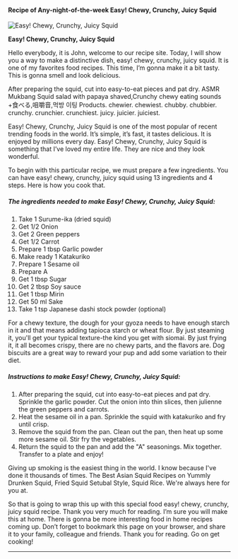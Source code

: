            

#### Recipe of Any-night-of-the-week Easy! Chewy, Crunchy, Juicy Squid

![Easy! Chewy, Crunchy, Juicy Squid](https://img-global.cpcdn.com/recipes/5198750143217664/751x532cq70/easy-chewy-crunchy-juicy-squid-recipe-main-photo.jpg)

**Easy! Chewy, Crunchy, Juicy Squid**

Hello everybody, it is John, welcome to our recipe site. Today, I will show you a way to make a distinctive dish, easy! chewy, crunchy, juicy squid. It is one of my favorites food recipes. This time, I’m gonna make it a bit tasty. This is gonna smell and look delicious.

After preparing the squid, cut into easy-to-eat pieces and pat dry. ASMR Mukbang Squid salad with papaya shaved,Crunchy chewy eating sounds +食べる,咀嚼音,먹방 이팅 Products. chewier. chewiest. chubby. chubbier. crunchy. crunchier. crunchiest. juicy. juicier. juiciest.

Easy! Chewy, Crunchy, Juicy Squid is one of the most popular of recent trending foods in the world. It’s simple, it’s fast, it tastes delicious. It is enjoyed by millions every day. Easy! Chewy, Crunchy, Juicy Squid is something that I’ve loved my entire life. They are nice and they look wonderful.

To begin with this particular recipe, we must prepare a few ingredients. You can have easy! chewy, crunchy, juicy squid using 13 ingredients and 4 steps. Here is how you cook that.

##### The ingredients needed to make Easy! Chewy, Crunchy, Juicy Squid:

1.  Take 1 Surume-ika (dried squid)
2.  Get 1/2 Onion
3.  Get 2 Green peppers
4.  Get 1/2 Carrot
5.  Prepare 1 tbsp Garlic powder
6.  Make ready 1 Katakuriko
7.  Prepare 1 Sesame oil
8.  Prepare A
9.  Get 1 tbsp Sugar
10.  Get 2 tbsp Soy sauce
11.  Get 1 tbsp Mirin
12.  Get 50 ml Sake
13.  Take 1 tsp Japanese dashi stock powder (optional)

For a chewy texture, the dough for your gyoza needs to have enough starch in it and that means adding tapioca starch or wheat flour. By just steaming it, you'll get your typical texture-the kind you get with siomai. By just frying it, it all becomes crispy, there are no chewy parts, and the flavors are. Dog biscuits are a great way to reward your pup and add some variation to their diet.

##### Instructions to make Easy! Chewy, Crunchy, Juicy Squid:

1.  After preparing the squid, cut into easy-to-eat pieces and pat dry. Sprinkle the garlic powder. Cut the onion into thin slices, then julienne the green peppers and carrots.
2.  Heat the sesame oil in a pan. Sprinkle the squid with katakuriko and fry until crisp.
3.  Remove the squid from the pan. Clean out the pan, then heat up some more sesame oil. Stir fry the vegetables.
4.  Return the squid to the pan and add the "A" seasonings. Mix together. Transfer to a plate and enjoy!

Giving up smoking is the easiest thing in the world. I know because I've done it thousands of times. The Best Asian Squid Recipes on Yummly Drunken Squid, Fried Squid Setubal Style, Squid Rice. We're always here for you at.

So that is going to wrap this up with this special food easy! chewy, crunchy, juicy squid recipe. Thank you very much for reading. I’m sure you will make this at home. There is gonna be more interesting food in home recipes coming up. Don’t forget to bookmark this page on your browser, and share it to your family, colleague and friends. Thank you for reading. Go on get cooking!

* * *